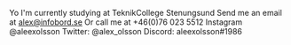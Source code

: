 Yo
I'm currently studying at TeknikCollege Stenungsund
Send me an email at alex@infobord.se
Or call me at +46(0)76 023 5512
Instagram @aleexolsson
Twitter: @alex_olsson
Discord: aleexolsson#1986
